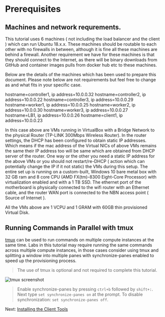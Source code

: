 # Prerequisites


## Machines and network requrements.


This tutorial uses 6 machines ( not including the load balancer and the client ) which can run Ubuntu 18.x.x. These machines should be routable to each other with no firewalls in between, although it is fine all these machines are behind a firewall. Another requirement we have for these machines is that they should connect to the Internet, as there will be binary downloads from GitHub and container images pulls from docker hub etc to these machines.

Below are the details of the machines which has been used to prepare this document. Please note below are not requirements but feel free to change as and what fits in your specific case.

hostname=controller1, ip address=10.0.0.32
hostname=controller2, ip address=10.0.0.22
hostname=controller3, ip address=10.0.0.29
hostname=worker1, ip address=10.0.0.25
hostname=worker2, ip address=10.0.0.30
hostname=worker3, ip address=10.0.0.27
hostname=LB1, ip address=10.0.0.26
hostname=client1, ip address=10.0.0.23

In this case above are VMs running in VirtualBox with a Bridge Network to the physical Router (TP-LINK 300Mbps Wireless Router). In the router settings, the DHCP has been configured to obtain static IP addresses.
Which means if the mac address of the Virtual NICs of above VMs remains the same their IP address too will be same which are obtained from DHCP server of the router. One way or the other you need a static IP address for the above VMs or you should not restart/re-DHCP ( action which can potentially change the IP if it not static) the VMs during this setup. The entire set up is running on a custom-built, Windows 10 bare metal box with 32 GB ram and 8 core CPU (AMD FX(tm)-8300 Eight-Core Processor) with virtualization enabled and with a 1 TB SSD. The ethernet port of the motherboard is physically connected to the wifi router with an Ethernet cable, and the router WAN port is connected to the NBN access point ( Source of Internet ).

All the VMs above are 1 VCPU and 1 GRAM with 60GB thin provisioned Virtual Disk.



## Running Commands in Parallel with tmux

[tmux](https://github.com/tmux/tmux/wiki) can be used to run commands on multiple compute instances at the same time. Labs in this tutorial may require running the same commands across multiple compute instances, in those cases consider using tmux and splitting a window into multiple panes with synchronize-panes enabled to speed up the provisioning process.

> The use of tmux is optional and not required to complete this tutorial.

![tmux screenshot](images/tmux-screenshot.png)

> Enable synchronize-panes by pressing `ctrl+b` followed by `shift+:`. Next type `set synchronize-panes on` at the prompt. To disable synchronization: `set synchronize-panes off`.

Next: [Installing the Client Tools](02-client-tools.md)
